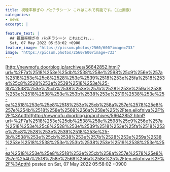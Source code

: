 ```yaml
---
title: 視聴率稼ぎの パ○チラシーン これはこれで有能です。（エ□画像）
categories:
- news
excerpt: |
  
feature_text: |
  ## 視聴率稼ぎの パ○チラシーン これはこれ...
  Sat, 07 May 2022 05:58:02 +0900
feature_image: "https://picsum.photos/2560/600?image=733"
image: "https://picsum.photos/2560/600?image=733"
---
```


[http://newmofu.doorblog.jp/archives/56642852.html?url=%2F7a%2518%253e%25db%2538%258e%2598%25c9%256e%257a%2518%253e%25c8%2528%253e%2539%2518%253e%25fa%2518%253e%25c8%2528%253e%2539%2518%253e%25-3b%2538%253e%25cb%2538%253e%257b%2528%253e%259a%2538%253e%2518%2538%253e%253b%2538%253e%2519%2538%253e%25-ea%2518%253e%25e8%2518%253e%25cb%258a%257e%2578%25e8%257e%254b%2518%258e%2569%256a%258e%25%2Ften.eilofniva%2F%2F%3Aptth](http://newmofu.doorblog.jp/archives/56642852.html?url=%2F7a%2518%253e%25db%2538%258e%2598%25c9%256e%257a%2518%253e%25c8%2528%253e%2539%2518%253e%25fa%2518%253e%25c8%2528%253e%2539%2518%253e%25-3b%2538%253e%25cb%2538%253e%257b%2528%253e%259a%2538%253e%2518%2538%253e%253b%2538%253e%2519%2538%253e%25-ea%2518%253e%25e8%2518%253e%25cb%258a%257e%2578%25e8%257e%254b%2518%258e%2569%256a%258e%25%2Ften.eilofniva%2F%2F%3Aptth)
posted on Sat, 07 May 2022 05:58:02 +0900

<!--more-->


